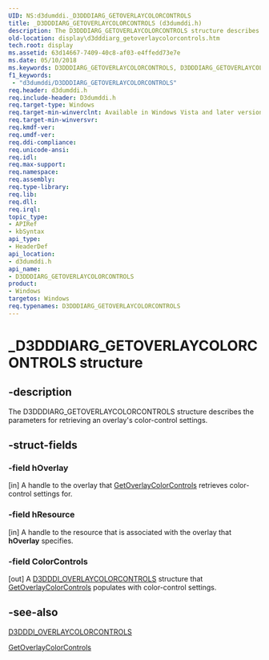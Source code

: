 ```yaml
---
UID: NS:d3dumddi._D3DDDIARG_GETOVERLAYCOLORCONTROLS
title: _D3DDDIARG_GETOVERLAYCOLORCONTROLS (d3dumddi.h)
description: The D3DDDIARG_GETOVERLAYCOLORCONTROLS structure describes the parameters for retrieving an overlay's color-control settings.
old-location: display\d3dddiarg_getoverlaycolorcontrols.htm
tech.root: display
ms.assetid: 63d14667-7409-40c8-af03-e4ffedd73e7e
ms.date: 05/10/2018
ms.keywords: D3DDDIARG_GETOVERLAYCOLORCONTROLS, D3DDDIARG_GETOVERLAYCOLORCONTROLS structure [Display Devices], UMDisplayDriver_param_Structs_eedf1607-a208-42ba-8d05-6151e489ee8f.xml, _D3DDDIARG_GETOVERLAYCOLORCONTROLS, d3dumddi/D3DDDIARG_GETOVERLAYCOLORCONTROLS, display.d3dddiarg_getoverlaycolorcontrols
f1_keywords:
 - "d3dumddi/D3DDDIARG_GETOVERLAYCOLORCONTROLS"
req.header: d3dumddi.h
req.include-header: D3dumddi.h
req.target-type: Windows
req.target-min-winverclnt: Available in Windows Vista and later versions of the Windows operating systems.
req.target-min-winversvr: 
req.kmdf-ver: 
req.umdf-ver: 
req.ddi-compliance: 
req.unicode-ansi: 
req.idl: 
req.max-support: 
req.namespace: 
req.assembly: 
req.type-library: 
req.lib: 
req.dll: 
req.irql: 
topic_type:
- APIRef
- kbSyntax
api_type:
- HeaderDef
api_location:
- d3dumddi.h
api_name:
- D3DDDIARG_GETOVERLAYCOLORCONTROLS
product:
- Windows
targetos: Windows
req.typenames: D3DDDIARG_GETOVERLAYCOLORCONTROLS
---
```


# _D3DDDIARG_GETOVERLAYCOLORCONTROLS structure


## -description


The D3DDDIARG_GETOVERLAYCOLORCONTROLS structure describes the parameters for retrieving an overlay's color-control settings. 


## -struct-fields




### -field hOverlay

[in] A handle to the overlay that <a href="https://docs.microsoft.com/windows-hardware/drivers/ddi/d3dumddi/nc-d3dumddi-pfnd3dddi_getoverlaycolorcontrols">GetOverlayColorControls</a> retrieves color-control settings for.


### -field hResource

[in] A handle to the resource that is associated with the overlay that <b>hOverlay</b> specifies.


### -field ColorControls

[out] A <a href="https://docs.microsoft.com/windows-hardware/drivers/ddi/d3dumddi/ns-d3dumddi-_d3dddi_overlaycolorcontrols">D3DDDI_OVERLAYCOLORCONTROLS</a> structure that <a href="https://docs.microsoft.com/windows-hardware/drivers/ddi/d3dumddi/nc-d3dumddi-pfnd3dddi_getoverlaycolorcontrols">GetOverlayColorControls</a> populates with color-control settings.


## -see-also




<a href="https://docs.microsoft.com/windows-hardware/drivers/ddi/d3dumddi/ns-d3dumddi-_d3dddi_overlaycolorcontrols">D3DDDI_OVERLAYCOLORCONTROLS</a>



<a href="https://docs.microsoft.com/windows-hardware/drivers/ddi/d3dumddi/nc-d3dumddi-pfnd3dddi_getoverlaycolorcontrols">GetOverlayColorControls</a>
 

 


